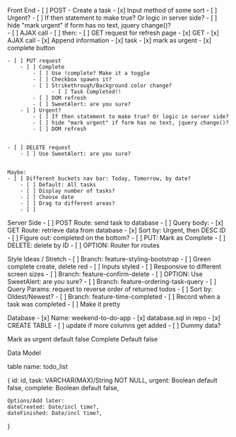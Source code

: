 Front End
    - [ ] POST - Create a task
        - [x] Input method of some sort
        - [ ] Urgent? 
            - [ ] If then statement to make true? Or logic in server side?
            - [ ] hide "mark urgent" if form has no text, jquery change()?  
        - [ ] AJAX call
        - [ ] then:
             - [ ] GET request for refresh page
    - [x] GET 
        - [x] AJAX call
        - [x] Append information
            - [x] task
            - [x] mark as urgent
            - [x] complete button
  
    - [ ] PUT request
        - [ ] Complete
            - [ ] Use !complete? Make it a toggle
            - [ ] Checkbox spawns it?
            - [ ] Strikethrough/Background color change?
                  - [ ] Task Completed!!
            - [ ] DOM refresh
            - [ ] SweetAlert: are you sure?
        - [ ] Urgent? 
            - [ ] If then statement to make true? Or logic in server side?
            - [ ] hide "mark urgent" if form has no text, jquery change()?
            - [ ] DOM refresh      


    - [ ] DELETE request
        - [ ] Use SweetAlert: are you sure?


    Maybe: 
    - [ ] Different buckets nav bar: Today, Tomorrow, by date?
        - [ ] Default: All tasks
        - [ ] Display number of tasks?
        - [ ] Choose date
        - [ ] Drag to different areas?
        - [ ] 



Server Side
    - [ ] POST Route: send task to database
        - [ ] Query body: 
    - [x] GET Route: retrieve data from database
        - [x] Sort by: Urgent, then DESC ID
        - [ ] Figure out: completed on the bottom? 
    - [ ] PUT: Mark as Complete
    - [ ] DELETE: delete by ID
    - [ ] OPTION: Router for routes




Style Ideas / Stretch
    - [ ] Branch: feature-styling-bootstrap
        - [ ] Green complete create, delete red
        - [ ] Inputs styled
        - [ ] Responsive to different screen sizes
    - [ ] Branch: feature-confirm-delete
        - [ ] OPTION: Use SweetAlert: are you sure?
    - [ ] Branch: feature-ordering-task-query
        - [ ] Query Params: request to reverse order of returned todos
            - [ ] Sort by: Oldest/Newest?
    - [ ] Branch: feature-time-completed
        - [ ] Record when a task was completed
            - [ ] Make it pretty


Database
    - [x] Name: weekend-to-do-app
    - [x] database.sql in repo
        - [x] CREATE TABLE
            - [ ] update if more columns get added
        - [ ] Dummy data?


Mark as urgent default false
Complete Default false

Data Model

table name: todo_list

{
    id: id,
    task: VARCHAR(MAX)/String NOT NULL,
    urgent: Boolean default false,
    complete: Boolean default false,
    
    Options/Add later:
    dateCreated: Date/incl time?,
    dateFinished: Date/incl time?,
    
}
